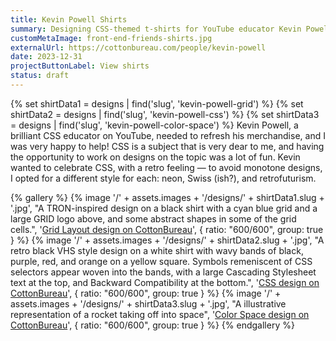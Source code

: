 ```yaml
---
title: Kevin Powell Shirts
summary: Designing CSS-themed t-shirts for YouTube educator Kevin Powell
customMetaImage: front-end-friends-shirts.jpg
externalUrl: https://cottonbureau.com/people/kevin-powell
date: 2023-12-31
projectButtonLabel: View shirts
status: draft
---
```


{% set shirtData1 = designs | find('slug', 'kevin-powell-grid') %}
{% set shirtData2 = designs | find('slug', 'kevin-powell-css') %}
{% set shirtData3 = designs | find('slug', 'kevin-powell-color-space') %}
Kevin Powell, a brilliant CSS educator on YouTube, needed to refresh his merchandise, and I was very happy to help! CSS is a subject that is very dear to me, and having the opportunity to work on designs on the topic was a lot of fun. Kevin wanted to celebrate CSS, with a retro feeling — to avoid monotone designs, I opted for a different style for each: neon, Swiss (ish?), and retrofuturism.

{% gallery %}
{% image '/' + assets.images + '/designs/' + shirtData1.slug + '.jpg', "A TRON-inspired design on a black shirt with a cyan blue grid and a large GRID logo above, and some abstract shapes in some of the grid cells.", '<a href="'+shirtData1.links.CottonBureau+'">Grid Layout design on CottonBureau</a>', { ratio: "600/600", group: true } %}
{% image '/' + assets.images + '/designs/' + shirtData2.slug + '.jpg', "A retro black VHS style design on a white shirt with wavy bands of black, purple, red, and orange on a yellow square. Symbols remeniscent of CSS selectors appear woven into the bands, with a large Cascading Stylesheet text at the top, and Backward Compatibility at the bottom.", '<a href="'+shirtData2.links.CottonBureau+'">CSS design on CottonBureau</a>', { ratio: "600/600", group: true } %}
{% image '/' + assets.images + '/designs/' + shirtData3.slug + '.jpg', "A illustrative representation of a rocket taking off into space", '<a href="'+shirtData3.links.CottonBureau+'">Color Space design on CottonBureau</a>', { ratio: "600/600", group: true } %}
{% endgallery %}
